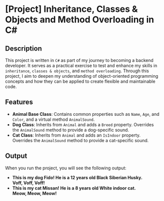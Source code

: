 # [Project] Inheritance, Classes & Objects and Method Overloading in C#

## Description

This project is written in `C#` as part of my journey to becoming a backend developer. It serves as a practical exercise to test and enhance my skills in `inheritance`, `classes & objects`, and `method overloading`. Through this project, I aim to deepen my understanding of object-oriented programming concepts and how they can be applied to create flexible and maintainable code. 

## Features

- **Animal Base Class**: Contains common properties such as `Name`, `Age`, and `Color`, and a virtual method `AnimalSound`.
- **Dog Class**: Inherits from `Animal` and adds a `Breed` property. Overrides the `AnimalSound` method to provide a dog-specific sound.
- **Cat Class**: Inherits from `Animal` and adds an `IsIndoor` property. Overrides the `AnimalSound` method to provide a cat-specific sound.

## Output

When you run the project, you will see the following output:

- **This is my dog Fido! He is a 12 years old Black Siberian Husky.**<br>**Voff, Voff, Voff!**
- **This is my cat Missan! He is a 8 years old White indoor cat.**<br>**Meow, Meow, Meow!**
